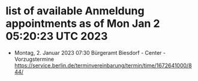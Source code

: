 # list of available Anmeldung appointments as of Mon Jan  2 05:20:23 UTC 2023
- Montag, 2. Januar 2023 07:30 Bürgeramt Biesdorf - Center - Vorzugstermine https://service.berlin.de/terminvereinbarung/termin/time/1672641000/844/
